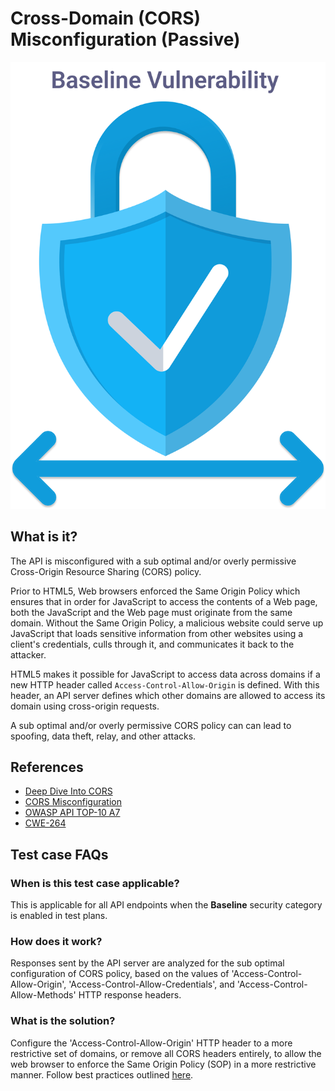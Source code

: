 
# Cross-Domain (CORS) Misconfiguration (Passive)
![Cross-Domain Misconfiguration (Passive)](../assets/baseline/baseline-vuln.svg)

## What is it?
The API is misconfigured with a sub optimal and/or overly permissive Cross-Origin Resource Sharing (CORS) policy.

Prior to HTML5, Web browsers enforced the Same Origin Policy which ensures that in order for JavaScript to access the contents of a Web page, both the JavaScript and the Web page must originate from the same domain. Without the Same Origin Policy, a malicious website could serve up JavaScript that loads sensitive information from other websites using a client's credentials, culls through it, and communicates it back to the attacker.

HTML5 makes it possible for JavaScript to access data across domains if a new HTTP header called `Access-Control-Allow-Origin` is defined. With this header, an API server defines which other domains are allowed to access its domain using cross-origin requests. 

A sub optimal and/or overly permissive CORS policy can can lead to spoofing, data theft, relay, and other attacks.

## References
- [Deep Dive Into CORS](https://ieftimov.com/posts/deep-dive-cors-history-how-it-works-best-practices/)
- [CORS Misconfiguration](https://0xn3va.gitbook.io/cheat-sheets/web-application/cors-misconfiguration)
- [OWASP API TOP-10 A7](https://github.com/OWASP/API-Security/blob/master/2019/en/src/0xa7-security-misconfiguration.md) 
- [CWE-264](https://cwe.mitre.org/data/definitions/264.html)


## Test case FAQs
### When is this test case applicable?
This is applicable for all API endpoints when the **Baseline** security category is enabled in test plans.

### How does it work?
Responses sent by the API server are analyzed for the sub optimal configuration of CORS policy, based on the values of 'Access-Control-Allow-Origin', 'Access-Control-Allow-Credentials', and 'Access-Control-Allow-Methods' HTTP response headers.

### What is the solution?
Configure the 'Access-Control-Allow-Origin' HTTP header to a more restrictive set of domains, or remove all CORS headers entirely, to allow the web browser to enforce the Same Origin Policy (SOP) in a more restrictive manner. Follow best practices outlined [here](https://ieftimov.com/posts/deep-dive-cors-history-how-it-works-best-practices/#some-best-practices).


